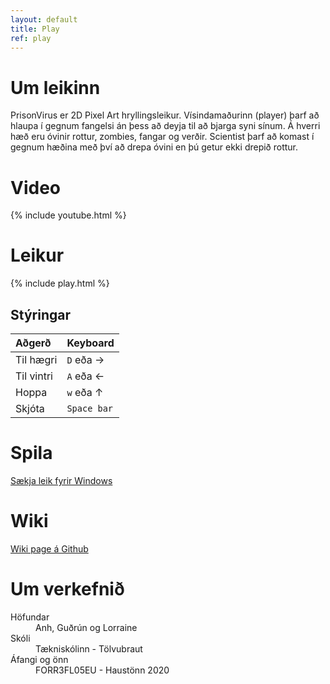 ```yaml
---
layout: default
title: Play
ref: play
---
```


# Um leikinn
PrisonVirus er 2D Pixel Art hryllingsleikur. Vísindamaðurinn (player) þarf að hlaupa í gegnum fangelsi án þess að deyja til að bjarga syni sínum. Á hverri hæð eru óvinir rottur, zombies, fangar og verðir. Scientist þarf að komast í gegnum hæðina með því að drepa óvini en þú getur ekki drepið rottur.

# Video

{% include youtube.html %}

# Leikur

{% include play.html %}

## Stýringar

| Aðgerð     |    Keyboard     |
|:-----------|:----------------|
| Til hægri  | `D` eða &#8594; |
| Til vintri | `A` eða &#8592; |
| Hoppa      | `w` eða &#8593; |
| Skjóta     | `Space bar`     |

# Spila
[Sækja leik fyrir Windows](https://github.com/lorraineros/leikur/releases)

# Wiki
[Wiki page á Github](https://github.com/lorraineros/leikur/wiki/Verkefni-5)


# Um verkefnið

<dl>
<dt>Höfundar</dt>
<dd>Anh, Guðrún og Lorraine</dd>
<dt>Skóli</dt>
<dd>Tækniskólinn - Tölvubraut</dd>
<dt>Áfangi og önn</dt>
<dd>FORR3FL05EU - Haustönn 2020</dd>
</dl>